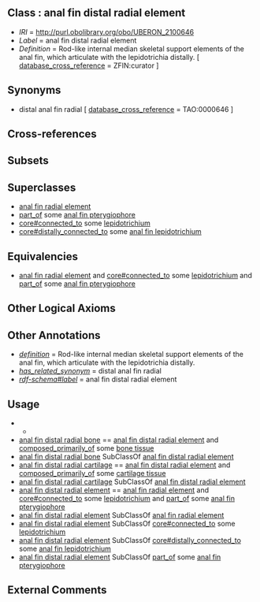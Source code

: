 
## Class : anal fin distal radial element

 * *IRI* = http://purl.obolibrary.org/obo/UBERON_2100646
 * *Label* = anal fin distal radial element
 * *Definition* = Rod-like internal median skeletal support elements of the anal fin, which articulate with the lepidotrichia distally. [ [database_cross_reference](../../ef/oboInOwl#hasDbXref.md) = ZFIN:curator ]

## Synonyms

 * distal anal fin radial [ [database_cross_reference](../../ef/oboInOwl#hasDbXref.md) = TAO:0000646 ]

## Cross-references


## Subsets


## Superclasses

 * [anal fin radial element](../../UBERON/71/UBERON_2101671.md)
 * [part_of](../../BFO/50/BFO_0000050.md) some [anal fin pterygiophore](../../UBERON/20/UBERON_2001420.md)
 * [core#connected_to](../../core#connected/to/core#connected_to.md) some [lepidotrichium](../../UBERON/72/UBERON_4000172.md)
 * [core#distally_connected_to](../../core#distally/to/core#distally_connected_to.md) some [anal fin lepidotrichium](../../UBERON/76/UBERON_4000176.md)

## Equivalencies

 * [anal fin radial element](../../UBERON/71/UBERON_2101671.md) and [core#connected_to](../../core#connected/to/core#connected_to.md) some [lepidotrichium](../../UBERON/72/UBERON_4000172.md) and [part_of](../../BFO/50/BFO_0000050.md) some [anal fin pterygiophore](../../UBERON/20/UBERON_2001420.md)

## Other Logical Axioms


## Other Annotations

 * *[definition](../../IAO/15/IAO_0000115.md)* = Rod-like internal median skeletal support elements of the anal fin, which articulate with the lepidotrichia distally.
 * *[has_related_synonym](../../ym/oboInOwl#hasRelatedSynonym.md)* = distal anal fin radial
 * *[rdf-schema#label](../../el/rdf-schema#label.md)* = anal fin distal radial element

## Usage

 * -
 * [anal fin distal radial bone](../../UBERON/46/UBERON_2000646.md) == [anal fin distal radial element](../../UBERON/46/UBERON_2100646.md) and [composed_primarily_of](../../RO/73/RO_0002473.md) some [bone tissue](../../UBERON/81/UBERON_0002481.md)
 * [anal fin distal radial bone](../../UBERON/46/UBERON_2000646.md) SubClassOf [anal fin distal radial element](../../UBERON/46/UBERON_2100646.md)
 * [anal fin distal radial cartilage](../../UBERON/46/UBERON_2200646.md) == [anal fin distal radial element](../../UBERON/46/UBERON_2100646.md) and [composed_primarily_of](../../RO/73/RO_0002473.md) some [cartilage tissue](../../UBERON/18/UBERON_0002418.md)
 * [anal fin distal radial cartilage](../../UBERON/46/UBERON_2200646.md) SubClassOf [anal fin distal radial element](../../UBERON/46/UBERON_2100646.md)
 * [anal fin distal radial element](../../UBERON/46/UBERON_2100646.md) == [anal fin radial element](../../UBERON/71/UBERON_2101671.md) and [core#connected_to](../../core#connected/to/core#connected_to.md) some [lepidotrichium](../../UBERON/72/UBERON_4000172.md) and [part_of](../../BFO/50/BFO_0000050.md) some [anal fin pterygiophore](../../UBERON/20/UBERON_2001420.md)
 * [anal fin distal radial element](../../UBERON/46/UBERON_2100646.md) SubClassOf [anal fin radial element](../../UBERON/71/UBERON_2101671.md)
 * [anal fin distal radial element](../../UBERON/46/UBERON_2100646.md) SubClassOf [core#connected_to](../../core#connected/to/core#connected_to.md) some [lepidotrichium](../../UBERON/72/UBERON_4000172.md)
 * [anal fin distal radial element](../../UBERON/46/UBERON_2100646.md) SubClassOf [core#distally_connected_to](../../core#distally/to/core#distally_connected_to.md) some [anal fin lepidotrichium](../../UBERON/76/UBERON_4000176.md)
 * [anal fin distal radial element](../../UBERON/46/UBERON_2100646.md) SubClassOf [part_of](../../BFO/50/BFO_0000050.md) some [anal fin pterygiophore](../../UBERON/20/UBERON_2001420.md)

## External Comments


